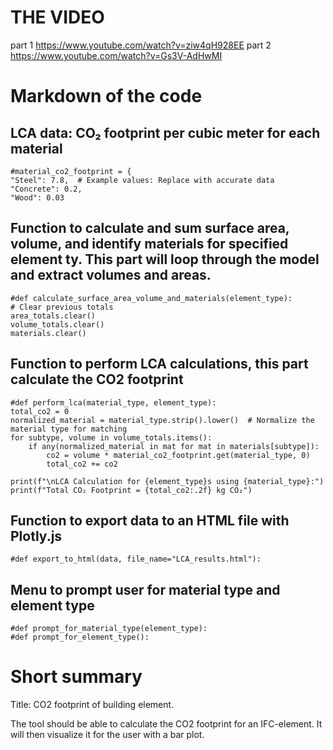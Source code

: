 # THE VIDEO 
part 1 https://www.youtube.com/watch?v=ziw4qH928EE
part 2 https://www.youtube.com/watch?v=Gs3V-AdHwMI

# Markdown of the code 
## LCA data: CO₂ footprint per cubic meter for each material
    #material_co2_footprint = {
    "Steel": 7.8,  # Example values: Replace with accurate data
    "Concrete": 0.2,
    "Wood": 0.03


## Function to calculate and sum surface area, volume, and identify materials for specified element ty. This part will loop through the model and extract volumes and areas. 
    #def calculate_surface_area_volume_and_materials(element_type):
    # Clear previous totals
    area_totals.clear()
    volume_totals.clear()
    materials.clear()
    

## Function to perform LCA calculations, this part calculate the CO2 footprint 

    #def perform_lca(material_type, element_type):
    total_co2 = 0
    normalized_material = material_type.strip().lower()  # Normalize the material type for matching
    for subtype, volume in volume_totals.items():
        if any(normalized_material in mat for mat in materials[subtype]):
            co2 = volume * material_co2_footprint.get(material_type, 0)
            total_co2 += co2
    
    print(f"\nLCA Calculation for {element_type}s using {material_type}:")
    print(f"Total CO₂ Footprint = {total_co2:.2f} kg CO₂")
  


## Function to export data to an HTML file with Plotly.js
    #def export_to_html(data, file_name="LCA_results.html"):
 

## Menu to prompt user for material type and element type 
    #def prompt_for_material_type(element_type):
    #def prompt_for_element_type():

# Short summary
Title: CO2 footprint of building element.

The tool should be able to calculate the CO2 footprint for an IFC-element. It will then visualize it for the user with a bar plot.   
